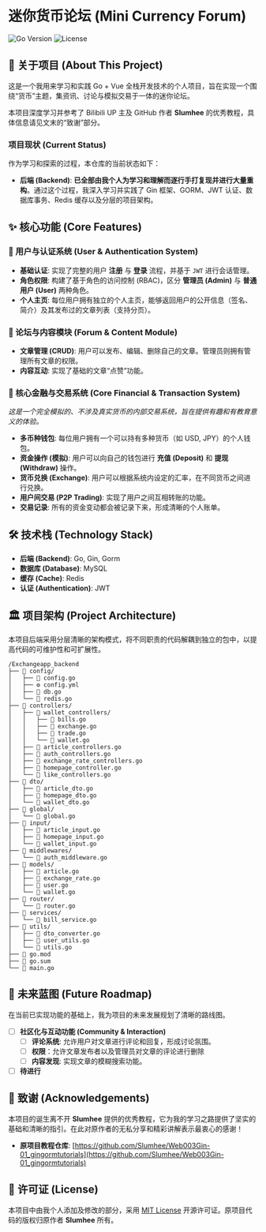 # 迷你货币论坛 (Mini Currency Forum)

![Go Version](https://img.shields.io/badge/Go-1.22+-blue.svg)
![License](https://img.shields.io/badge/License-MIT-green.svg)

## 📖 关于项目 (About This Project)

这是一个我用来学习和实践 Go + Vue 全栈开发技术的个人项目，旨在实现一个围绕“货币”主题，集资讯、讨论与模拟交易于一体的迷你论坛。

本项目深度学习并参考了 Bilibili UP 主及 GitHub 作者 **Slumhee** 的优秀教程，具体信息请见文末的“致谢”部分。

### 项目现状 (Current Status)
作为学习和探索的过程，本仓库的当前状态如下：
* **后端 (Backend)**: **已全部由我个人为学习和理解而逐行手打复现并进行大量重构**。通过这个过程，我深入学习并实践了 Gin 框架、GORM、JWT 认证、数据库事务、Redis 缓存以及分层的项目架构。

## ✨ 核心功能 (Core Features)

### 👤 用户与认证系统 (User & Authentication System)
* **基础认证**: 实现了完整的用户 **注册** 与 **登录** 流程，并基于 `JWT` 进行会话管理。
* **角色权限**: 构建了基于角色的访问控制 (RBAC)，区分 **管理员 (Admin)** 与 **普通用户 (User)** 两种角色。
* **个人主页**: 每位用户拥有独立的个人主页，能够返回用户的公开信息（签名、简介）及其发布过的文章列表（支持分页）。

### 📰 论坛与内容模块 (Forum & Content Module)
* **文章管理 (CRUD)**: 用户可以发布、编辑、删除自己的文章。管理员则拥有管理所有文章的权限。
* **内容互动**: 实现了基础的文章“点赞”功能。

### 💸 核心金融与交易系统 (Core Financial & Transaction System)
*这是一个完全模拟的、不涉及真实货币的内部交易系统，旨在提供有趣和有教育意义的体验。*
* **多币种钱包**: 每位用户拥有一个可以持有多种货币（如 USD, JPY）的个人钱包。
* **资金操作 (模拟)**: 用户可以向自己的钱包进行 **充值 (Deposit)** 和 **提现 (Withdraw)** 操作。
* **货币兑换 (Exchange)**: 用户可以根据系统内设定的汇率，在不同货币之间进行兑换。
* **用户间交易 (P2P Trading)**: 实现了用户之间互相转账的功能。
* **交易记录**: 所有的资金变动都会被记录下来，形成清晰的个人账单。

## 🛠️ 技术栈 (Technology Stack)

* **后端 (Backend)**: Go, Gin, Gorm
* **数据库 (Database)**: MySQL
* **缓存 (Cache)**: Redis
* **认证 (Authentication)**: JWT

## 🏛️ 项目架构 (Project Architecture)

本项目后端采用分层清晰的架构模式，将不同职责的代码解耦到独立的包中，以提高代码的可维护性和可扩展性。

```
/Exchangeapp_backend
├── 📁 config/
│   ├── 🐹 config.go
│   ├── ⚙️ config.yml
│   ├── 🐹 db.go
│   └── 🐹 redis.go
├── 📁 controllers/
│   ├── 📁 wallet_controllers/
│   │   ├── 🐹 bills.go
│   │   ├── 🐹 exchange.go
│   │   ├── 🐹 trade.go
│   │   └── 🐹 wallet.go
│   ├── 🐹 article_controllers.go
│   ├── 🐹 auth_controllers.go
│   ├── 🐹 exchange_rate_controllers.go
│   ├── 🐹 homepage_controller.go
│   └── 🐹 like_controllers.go
├── 📁 dto/
│   ├── 🐹 article_dto.go
│   ├── 🐹 homepage_dto.go
│   └── 🐹 wallet_dto.go
├── 📁 global/
│   └── 🐹 global.go
├── 📁 input/
│   ├── 🐹 article_input.go
│   ├── 🐹 homepage_input.go
│   └── 🐹 wallet_input.go
├── 📁 middlewares/
│   └── 🐹 auth_middleware.go
├── 📁 models/
│   ├── 🐹 article.go
│   ├── 🐹 exchange_rate.go
│   ├── 🐹 user.go
│   └── 🐹 wallet.go
├── 📁 router/
│   └── 🐹 router.go
├── 📁 services/
│   └── 🐹 bill_service.go
├── 📁 utils/
│   ├── 🐹 dto_converter.go
│   ├── 🐹 user_utils.go
│   └── 🐹 utils.go
├── 🐹 go.mod
├── 🐹 go.sum
└── 🐹 main.go
```

## 🚀 未来蓝图 (Future Roadmap)

在当前已实现功能的基础上，我为项目的未来发展规划了清晰的路线图。

-   [ ] **社区化与互动功能 (Community & Interaction)**
    -   [ ] **评论系统**: 允许用户对文章进行评论和回复，形成讨论氛围。
    -   [ ] **权限**：允许文章发布者以及管理员对文章的评论进行删除
    -   [ ] **内容发现**: 实现文章的模糊搜索功能。
-   [ ] **待进行**

## 🙏 致谢 (Acknowledgements)

本项目的诞生离不开 **Slumhee** 提供的优秀教程，它为我的学习之路提供了坚实的基础和清晰的指引。在此对原作者的无私分享和精彩讲解表示最衷心的感谢！

* **原项目教程仓库**: [https://github.com/Slumhee/Web003Gin-01_gingormtutorials](https://github.com/Slumhee/Web003Gin-01_gingormtutorials)

## 📄 许可证 (License)

本项目中由我个人添加及修改的部分，采用 [MIT License](LICENSE) 开源许可证。原项目代码的版权归原作者 **Slumhee** 所有。
